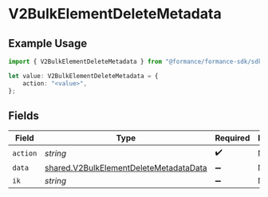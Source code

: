 # V2BulkElementDeleteMetadata

## Example Usage

```typescript
import { V2BulkElementDeleteMetadata } from "@formance/formance-sdk/sdk/models/shared";

let value: V2BulkElementDeleteMetadata = {
    action: "<value>",
};
```

## Fields

| Field                                                                                                   | Type                                                                                                    | Required                                                                                                | Description                                                                                             |
| ------------------------------------------------------------------------------------------------------- | ------------------------------------------------------------------------------------------------------- | ------------------------------------------------------------------------------------------------------- | ------------------------------------------------------------------------------------------------------- |
| `action`                                                                                                | *string*                                                                                                | :heavy_check_mark:                                                                                      | N/A                                                                                                     |
| `data`                                                                                                  | [shared.V2BulkElementDeleteMetadataData](../../../sdk/models/shared/v2bulkelementdeletemetadatadata.md) | :heavy_minus_sign:                                                                                      | N/A                                                                                                     |
| `ik`                                                                                                    | *string*                                                                                                | :heavy_minus_sign:                                                                                      | N/A                                                                                                     |